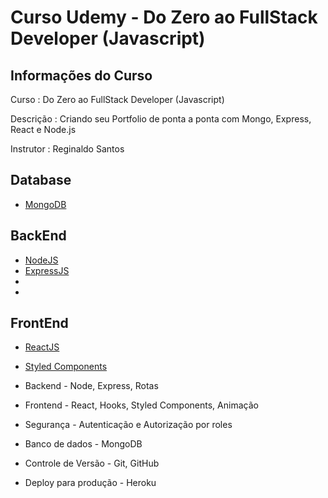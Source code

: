# Curso Udemy - Do Zero ao FullStack Developer (Javascript)

## **Informações do Curso**
<p>Curso  : Do Zero ao FullStack Developer (Javascript)</p>
<p>Descrição : Criando seu Portfolio de ponta a ponta com Mongo, Express, React e Node.js</p>
<p>Instrutor : Reginaldo Santos</p>

## Database
* [MongoDB]()

## BackEnd

* [NodeJS]()
* [ExpressJS]()
* []()
* []()

## FrontEnd

* [ReactJS]()
* [Styled Components]()

* Backend - Node, Express, Rotas
* Frontend - React, Hooks, Styled Components, Animação
* Segurança - Autenticação e Autorização por roles
* Banco de dados - MongoDB
* Controle de Versão - Git, GitHub
* Deploy para produção - Heroku
